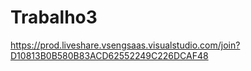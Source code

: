# Trabalho3
https://prod.liveshare.vsengsaas.visualstudio.com/join?D10813B0B580B83ACD62552249C226DCAF48
